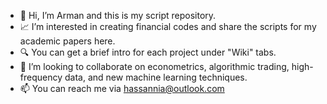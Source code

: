 - 👋  Hi, I’m Arman and this is my script repository.
- 📈  I’m interested in creating financial codes and share the scripts for my academic papers here.
- 🔍  You can get a brief intro for each project under "Wiki" tabs.
- 🧐  I’m looking to collaborate on econometrics, algorithmic trading, high-frequency data, and new machine learning techniques.
- 📫  You can reach me via hassannia@outlook.com
<!---
hkalager/hkalager is a ✨ special ✨ repository because its `README.md` (this file) appears on your GitHub profile.
You can click the Preview link to take a look at your changes.
--->
